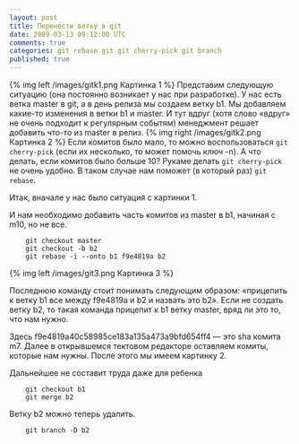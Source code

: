 ```yaml
---
layout: post
title: Перенести ветку в git
date: 2009-03-13 09:12:00 UTC
comments: true
categories: git rebase git git cherry-pick git branch
published: true
---
```


{% img left /images/gitk1.png Картинка 1 %}
Представим следующую ситуацию (она постоянно возникает у нас при разработке). У нас есть ветка master в git, а в день
релиза мы создаем ветку b1. Мы добавляем какие-то изменения в ветки b1 и master. И тут вдруг (хотя слово «вдруг» не
очень подходит к регулярным событям) менеджмент решает добавить что-то из master в релиз.
{% img right /images/gitk2.png Картинка 2 %}
Если комитов было мало, то
можно воспользоваться `git cherry-pick` (если их несколько, то может помочь ключ -n). А что делать, если комитов было
больше 10? Рукаме делать `git cherry-pick` не очень удобно. В таком случае нам поможет (в который раз) `git rebase`.


Итак, вначале у нас было ситуация с картинки 1.

И нам необходимо добавить часть комитов из master в b1, начиная с m10, но не все.


```
    git checkout master
    git checkout -b b2
    git rebase -i --onto b1 f9e4819a b2
```

{% img left /images/git3.png Картинка 3 %}

Последнюю команду стоит понимать следующим образом: «прицепить к ветку b1 все между
f9e4819a и b2 и назвать это b2». Если не создать ветку b2, то такая команда прицепит к
b1 ветку master, вряд ли это то, что нам нужно.

Здесь f9e4819a40c58985ce183a135a473a9bfd654ff4 — это sha комита m7. Далее в открывшемся тектовом редакторе оставляем
комиты, которые нам нужны. После этого мы имеем картинку 2.

Дальнейшее не составит труда даже для ребенка

```
    git checkout b1
    git merge b2
```


Ветку b2 можно теперь удалить.

```
    git branch -D b2
```

